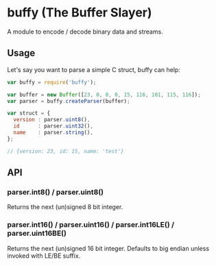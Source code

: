 # buffy (The Buffer Slayer)

A module to encode / decode binary data and streams.

## Usage

Let's say you want to parse a simple C struct, buffy can help:

```js
var buffy = require('buffy');

var buffer = new Buffer([23, 0, 0, 0, 15, 116, 101, 115, 116]);
var parser = buffy.createParser(buffer);

var struct = {
  version : parser.uint8(),
  id      : parser.uint32(),
  name    : parser.string(),
};

// {version: 23, id: 15, name: 'test'}
```

## API

### parser.int8() / parser.uint8()

Returns the next (un)signed 8 bit integer.

### parser.int16() / parser.uint16() / parser.int16LE() / parser.uint16BE()

Returns the next (un)signed 16 bit integer. Defaults to big endian unless
invoked with LE/BE suffix.
